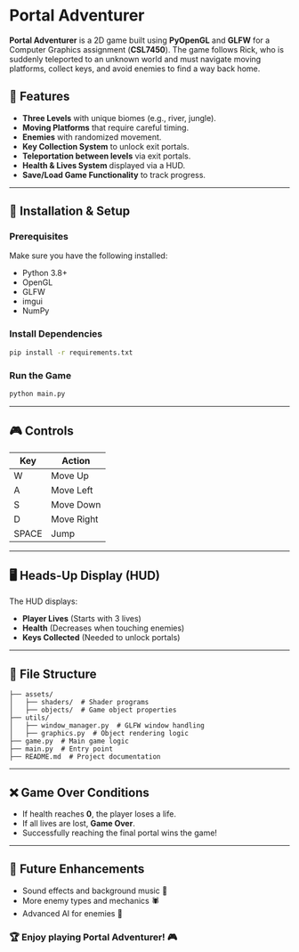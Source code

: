 # Portal Adventurer

**Portal Adventurer** is a 2D game built using **PyOpenGL** and **GLFW** for a Computer Graphics assignment (**CSL7450**). The game follows Rick, who is suddenly teleported to an unknown world and must navigate moving platforms, collect keys, and avoid enemies to find a way back home.

## 📜 Features
- **Three Levels** with unique biomes (e.g., river, jungle).
- **Moving Platforms** that require careful timing.
- **Enemies** with randomized movement.
- **Key Collection System** to unlock exit portals.
- **Teleportation between levels** via exit portals.
- **Health & Lives System** displayed via a HUD.
- **Save/Load Game Functionality** to track progress.

---

## 🔧 Installation & Setup
### Prerequisites
Make sure you have the following installed:
- Python 3.8+
- OpenGL
- GLFW
- imgui
- NumPy

### Install Dependencies
```bash
pip install -r requirements.txt
```

### Run the Game
```bash
python main.py
```

---

## 🎮 Controls
| Key | Action |
|-----|--------|
| W   | Move Up |
| A   | Move Left |
| S   | Move Down |
| D   | Move Right |
| SPACE | Jump |

---

## 🖥️ Heads-Up Display (HUD)
The HUD displays:
- **Player Lives** (Starts with 3 lives)
- **Health** (Decreases when touching enemies)
- **Keys Collected** (Needed to unlock portals)

---

## 📁 File Structure
```
├── assets/
│   ├── shaders/  # Shader programs
│   ├── objects/  # Game object properties
├── utils/
│   ├── window_manager.py  # GLFW window handling
│   ├── graphics.py  # Object rendering logic
├── game.py  # Main game logic
├── main.py  # Entry point
├── README.md  # Project documentation
```

---

## ❌ Game Over Conditions
- If health reaches **0**, the player loses a life.
- If all lives are lost, **Game Over**.
- Successfully reaching the final portal wins the game!

---

## 🚀 Future Enhancements
- Sound effects and background music 🎵
- More enemy types and mechanics 🕷️
- Advanced AI for enemies 🤖

### 🏆 Enjoy playing **Portal Adventurer**! 🎮
